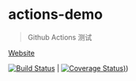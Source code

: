 # actions-demo

> Github Actions 测试

[Website](https://kang.icu)

[![Build Status](https://github.com/pengyuankang/actions-demo/workflows/Tester/badge.svg)](https://github.com/pengyuankang/actions-demo/actions?query=workflow%3ATester) |
[![Coverage Status](https://coveralls.io/repos/pengyuankang/actions-demo/badge.svg?branch=pengyuankang-java-gradle))](https://coveralls.io/r/pengyuankang/actions-demo?branch=pengyuankang-java-gradle))

